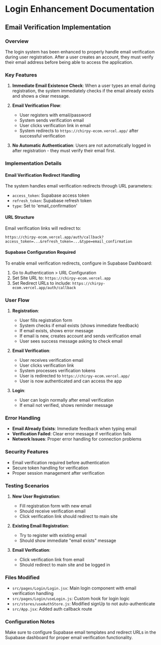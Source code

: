 # Login Enhancement Documentation

## Email Verification Implementation

### Overview
The login system has been enhanced to properly handle email verification during user registration. After a user creates an account, they must verify their email address before being able to access the application.

### Key Features

1. **Immediate Email Existence Check**: When a user types an email during registration, the system immediately checks if the email already exists and shows a clear message.

2. **Email Verification Flow**: 
   - User registers with email/password
   - System sends verification email
   - User clicks verification link in email
   - System redirects to `https://chirpy-ecom.vercel.app/` after successful verification

3. **No Automatic Authentication**: Users are not automatically logged in after registration - they must verify their email first.

### Implementation Details

#### Email Verification Redirect Handling
The system handles email verification redirects through URL parameters:
- `access_token`: Supabase access token
- `refresh_token`: Supabase refresh token  
- `type`: Set to 'email_confirmation'

#### URL Structure
Email verification links will redirect to:
```
https://chirpy-ecom.vercel.app/auth/callback?access_token=...&refresh_token=...&type=email_confirmation
```

#### Supabase Configuration Required
To enable email verification redirects, configure in Supabase Dashboard:

1. Go to Authentication > URL Configuration
2. Set Site URL to: `https://chirpy-ecom.vercel.app`
3. Set Redirect URLs to include: `https://chirpy-ecom.vercel.app/auth/callback`

### User Flow

1. **Registration**:
   - User fills registration form
   - System checks if email exists (shows immediate feedback)
   - If email exists, shows error message
   - If email is new, creates account and sends verification email
   - User sees success message asking to check email

2. **Email Verification**:
   - User receives verification email
   - User clicks verification link
   - System processes verification tokens
   - User is redirected to `https://chirpy-ecom.vercel.app/`
   - User is now authenticated and can access the app

3. **Login**:
   - User can login normally after email verification
   - If email not verified, shows reminder message

### Error Handling

- **Email Already Exists**: Immediate feedback when typing email
- **Verification Failed**: Clear error message if verification fails
- **Network Issues**: Proper error handling for connection problems

### Security Features

- Email verification required before authentication
- Secure token handling for verification
- Proper session management after verification

### Testing Scenarios

1. **New User Registration**:
   - Fill registration form with new email
   - Should receive verification email
   - Click verification link should redirect to main site

2. **Existing Email Registration**:
   - Try to register with existing email
   - Should show immediate "email exists" message

3. **Email Verification**:
   - Click verification link from email
   - Should redirect to main site and be logged in

### Files Modified

- `src/pages/Login/Login.jsx`: Main login component with email verification handling
- `src/pages/Login/useLogin.js`: Custom hook for login logic
- `src/stores/useAuthStore.js`: Modified signUp to not auto-authenticate
- `src/App.jsx`: Added auth callback route

### Configuration Notes

Make sure to configure Supabase email templates and redirect URLs in the Supabase dashboard for proper email verification functionality. 